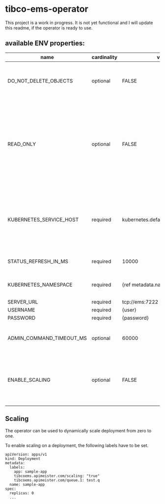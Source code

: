 # tibco-ems-operator

This project is a work in progress. It is not yet functional and I will update this readme, if the operator is ready to use.

## available ENV properties:

| name |cardinality | value |  description |
| --- | --- | --- | --- |
| DO_NOT_DELETE_OBJECTS | optional | FALSE | if set to TRUE (all caps), object are not deleted from EMS |
| READ_ONLY | optional | FALSE | if set to TRUE (all caps), no objects are created, the operator only collects statistics (which are only propagated through metrics endpoint) |
|KUBERNETES_SERVICE_HOST |required | kubernetes.default.svc.cluster.local | references the api server, if not present, the rust TLS will fail because it cannot validate the IP of the API server |
|STATUS_REFRESH_IN_MS |required | 10000 | how often statistics are refreshed |
|KUBERNETES_NAMESPACE | required | {ref metadata.namespace} | what namespace should be captured |
| SERVER_URL | required | tcp://ems:7222 | |
| USERNAME | required | {user} | |
| PASSWORD | required | {password} | |
| ADMIN_COMMAND_TIMEOUT_MS | optional | 60000 | command timeout in milliseconds, default is 60000 |
| ENABLE_SCALING | optional | FALSE | if set to TRUE (all caps), deployment can be scaled through the operator |

## Scaling

The operator can be used to dynamically scale deployment from zero to one.

To enable scaling on a deployment, the following labels have to be set.

```
apiVersion: apps/v1
kind: Deployment
metadata:
  labels:
    app: sample-app
    tibcoems.apimeister.com/scaling: "true"
    tibcoems.apimeister.com/queue.1: test.q
  name: sample-app
spec:
  replicas: 0
  ...
```